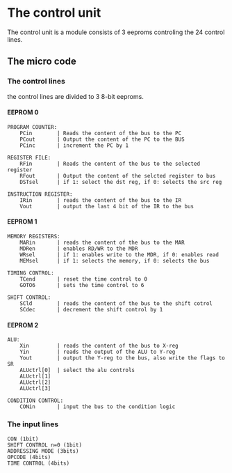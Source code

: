 # The control unit

The control unit is a module consists of 3 eeproms controling the 24 control lines.


## The micro code

### The control lines

the control lines are divided to 3 8-bit eeproms.

#### EEPROM 0

```text
PROGRAM COUNTER:
    PCin        | Reads the content of the bus to the PC
    PCout       | Output the content of the PC to the BUS
    PCinc       | increment the PC by 1

REGISTER FILE:
    RFin        | Reads the content of the bus to the selected register
    RFout       | Output the content of the selcted register to bus
    DSTsel      | if 1: select the dst reg, if 0: selects the src reg

INSTRUCTION REGISTER:
    IRin        | reads the content of the bus to the IR
    Vout        | output the last 4 bit of the IR to the bus
```

#### EEPROM 1

```text
MEMORY REGISTERS:
    MARin       | reads the content of the bus to the MAR
    MDRen       | enables RD/WR to the MDR
    WRsel       | if 1: enables write to the MDR, if 0: enables read
    MEMsel      | if 1: selects the memory, if 0: selects the bus

TIMING CONTROL:
    TCend       | reset the time control to 0
    GOTO6       | sets the time control to 6

SHIFT CONTROL:
    SCld        | reads the content of the bus to the shift cotrol
    SCdec       | decrement the shift control by 1
```

#### EEPROM 2

```text
ALU:
    Xin         | reads the content of the bus to X-reg
    Yin         | reads the output of the ALU to Y-reg
    Yout        | output the Y-reg to the bus, also write the flags to SR
    ALUctrl[0]  | select the alu controls
    ALUctrl[1]  
    ALUctrl[2]
    ALUctrl[3]

CONDITION CONTROL:
    CONin       | input the bus to the condition logic
```

### The input lines

```text
CON (1bit)
SHIFT CONTROL n=0 (1bit)    
ADDRESSING MODE (3bits)
OPCODE (4bits)
TIME CONTROL (4bits)
```
